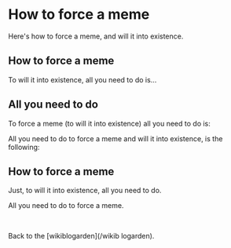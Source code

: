 # How to force a meme

Here's how to force a meme, and will it into existence.

## How to force a meme

To will it into existence, all you need to do is...

## All you need to do

To force a meme (to will it into existence) all you need to do is:

All you need to do to force a meme and will it into existence, is the following:

## How to force a meme

Just, to will it into existence, all you need to do.

All you need to do to force a meme.

<br>

Back to the [wikiblogarden](/wikib
logarden).
